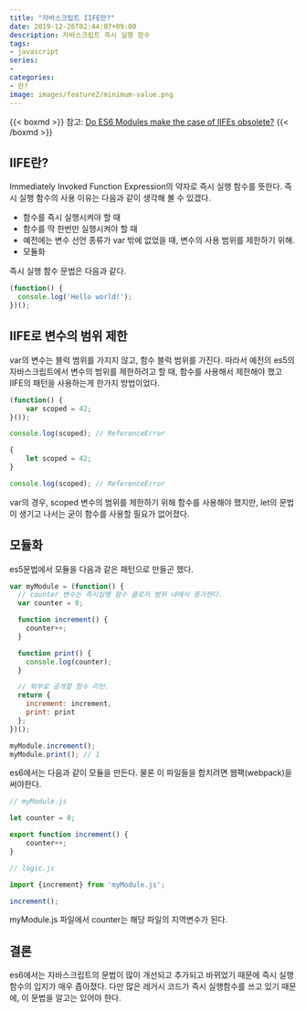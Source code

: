```yaml
---
title: "자바스크립트 IIFE란?"
date: 2019-12-26T02:44:07+09:00
description: 자바스크립트 즉시 실행 함수
tags:
- javascript
series:
-
categories:
- 란?
image: images/feature2/minimum-value.png
---
```


{{< boxmd >}}
참고: [Do ES6 Modules make the case of IIFEs obsolete?](https://hashnode.com/post/do-es6-modules-make-the-case-of-iifes-obsolete-civ96wet80scqgc538un20es0)
{{< /boxmd >}}

## IIFE란?

Immediately Invoked Function Expression의 약자로 즉시 실행 함수를 뜻한다. 즉시 실행 함수의 사용 이유는 다음과 같이 생각해 볼 수 있겠다.

- 함수를 즉시 실행시켜야 할 때
- 함수를 딱 한번만 실행시켜야 할 때
- 예전에는 변수 선언 종류가 var 밖에 없었을 때, 변수의 사용 범위를 제한하기 위해.
- 모듈화

즉시 실행 함수 문법은 다음과 같다.

```javascript
(function() {
  console.log('Hello world!');
})();
```

## IIFE로 변수의 범위 제한

var의 변수는 블럭 범위를 가지지 않고, 함수 블럭 범위를 가진다. 따라서 예전의 es5의 자바스크립트에서 변수의 범위를 제한하려고 할 때, 함수를 사용해서 제한해야 했고 IIFE의 패턴을 사용하는게 한가지 방법이었다.

```javascript
(function() {
    var scoped = 42;
}());

console.log(scoped); // ReferenceError
```

```javascript
{
    let scoped = 42;
}

console.log(scoped); // ReferenceError
```

var의 경우, scoped 변수의 범위를 제한하기 위해 함수를 사용해야 했지만, let의 문법이 생기고 나서는 굳이 함수를 사용할 필요가 없어졌다.

## 모듈화

es5문법에서 모듈을 다음과 같은 패턴으로 만들곤 했다.

```javascript
var myModule = (function() {
  // counter 변수는 즉시실행 함수 클로저 범위 내에서 증가한다.
  var counter = 0;

  function increment() {
    counter++;
  }

  function print() {
    console.log(counter);
  }

  // 외부로 공개할 함수 리턴.
  return {
    increment: increment,
    print: print
  };
})();

myModule.increment();
myModule.print(); // 1
```

es6에서는 다음과 같이 모듈을 만든다. 물론 이 파일들을 합치려면 웹팩(webpack)을 써야한다.

```javascript
// myModule.js

let counter = 0;

export function increment() {
    counter++;
}

// logic.js

import {increment} from 'myModule.js';

increment();
```

myModule.js 파일에서 counter는 해당 파일의 지역변수가 된다.

## 결론

es6에서는 자바스크립트의 문법이 많이 개선되고 추가되고 바뀌었기 때문에 즉시 실행 함수의 입지가 매우 좁아졌다. 다만 많은 레거시 코드가 즉시 실행함수를 쓰고 있기 때문에, 이 문법을 알고는 있어야 한다.